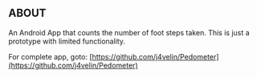 ## ABOUT
An Android App that counts the number of foot steps taken.
This is just a prototype with limited functionality.

For complete app, goto: [https://github.com/j4velin/Pedometer](https://github.com/j4velin/Pedometer) 

